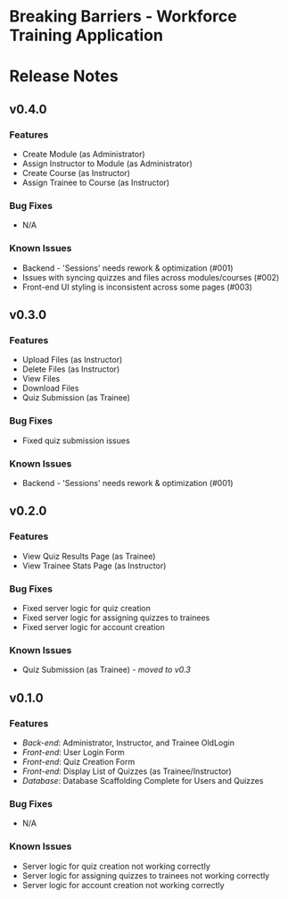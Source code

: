# Breaking Barriers - Workforce Training Application

# Release Notes

## v0.4.0
### Features
* Create Module (as Administrator)
* Assign Instructor to Module (as Administrator)
* Create Course (as Instructor)
* Assign Trainee to Course (as Instructor)

### Bug Fixes
* N/A

### Known Issues
* Backend - 'Sessions' needs rework & optimization (#001)
* Issues with syncing quizzes and files across modules/courses (#002)
* Front-end UI styling is inconsistent across some pages (#003)

## v0.3.0
### Features
* Upload Files (as Instructor)
* Delete Files (as Instructor)
* View Files
* Download Files
* Quiz Submission (as Trainee)

### Bug Fixes
* Fixed quiz submission issues

### Known Issues
* Backend - 'Sessions' needs rework & optimization (#001)

## v0.2.0
### Features
* View Quiz Results Page (as Trainee)
* View Trainee Stats Page (as Instructor)

### Bug Fixes
* Fixed server logic for quiz creation
* Fixed server logic for assigning quizzes to trainees
* Fixed server logic for account creation

### Known Issues
* Quiz Submission (as Trainee) - *moved to v0.3*

## v0.1.0
### Features
* *Back-end*: Administrator, Instructor, and Trainee OldLogin
* *Front-end*: User Login Form
* *Front-end*: Quiz Creation Form
* *Front-end*: Display List of Quizzes (as Trainee/Instructor)
* *Database*: Database Scaffolding Complete for Users and Quizzes
### Bug Fixes
* N/A
### Known Issues
* Server logic for quiz creation not working correctly
* Server logic for assigning quizzes to trainees not working correctly
* Server logic for account creation not working correctly